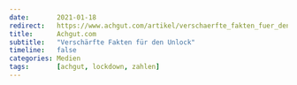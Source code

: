 ```yaml
---
date:       2021-01-18
redirect:   https://www.achgut.com/artikel/verschaerfte_fakten_fuer_den_unlock
title:      Achgut.com
subtitle:   "Verschärfte Fakten für den Unlock"
timeline:   false
categories: Medien
tags:       [achgut, lockdown, zahlen]
---
```

